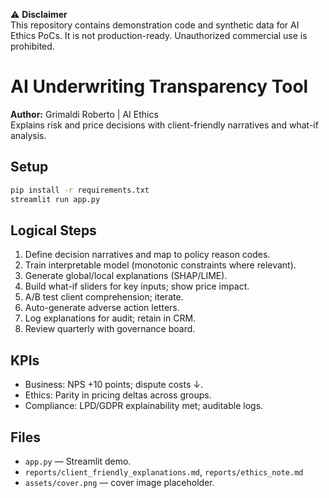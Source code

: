
⚠️ **Disclaimer**  
This repository contains demonstration code and synthetic data for AI Ethics PoCs.
It is not production-ready. Unauthorized commercial use is prohibited.

# AI Underwriting Transparency Tool

**Author:** Grimaldi Roberto | AI Ethics  
Explains risk and price decisions with client-friendly narratives and what-if analysis.

## Setup
```bash
pip install -r requirements.txt
streamlit run app.py
```

## Logical Steps
1. Define decision narratives and map to policy reason codes.
2. Train interpretable model (monotonic constraints where relevant).
3. Generate global/local explanations (SHAP/LIME).
4. Build what-if sliders for key inputs; show price impact.
5. A/B test client comprehension; iterate.
6. Auto-generate adverse action letters.
7. Log explanations for audit; retain in CRM.
8. Review quarterly with governance board.

## KPIs
- Business: NPS +10 points; dispute costs ↓.
- Ethics: Parity in pricing deltas across groups.
- Compliance: LPD/GDPR explainability met; auditable logs.

## Files
- `app.py` — Streamlit demo.
- `reports/client_friendly_explanations.md`, `reports/ethics_note.md`
- `assets/cover.png` — cover image placeholder.
